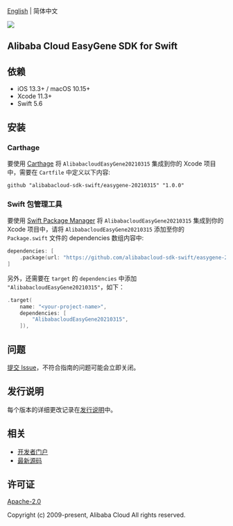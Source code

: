[English](README.md) | 简体中文

![](https://aliyunsdk-pages.alicdn.com/icons/AlibabaCloud.svg)

## Alibaba Cloud EasyGene SDK for Swift

## 依赖

- iOS 13.3+ / macOS 10.15+
- Xcode 11.3+
- Swift 5.6

## 安装

### Carthage

要使用 [Carthage](https://github.com/Carthage/Carthage) 将 `AlibabacloudEasyGene20210315` 集成到你的 Xcode 项目中，需要在 `Cartfile` 中定义以下内容:

```ogdl
github "alibabacloud-sdk-swift/easygene-20210315" "1.0.0"
```

### Swift 包管理工具

要使用 [Swift Package Manager](https://swift.org/package-manager/) 将 `AlibabacloudEasyGene20210315` 集成到你的 Xcode 项目中，请将 `AlibabacloudEasyGene20210315` 添加至你的 `Package.swift` 文件的 dependencies 数组内容中:

```swift
dependencies: [
    .package(url: "https://github.com/alibabacloud-sdk-swift/easygene-20210315.git", from: "1.0.0")
]
```

另外，还需要在 `target` 的 `dependencies` 中添加 `"AlibabacloudEasyGene20210315"`，如下：

```swift
.target(
    name: "<your-project-name>",
    dependencies: [
        "AlibabacloudEasyGene20210315",
    ]),
```

## 问题

[提交 Issue](https://github.com/alibabacloud-sdk-swift/easygene-20210315/issues/new)，不符合指南的问题可能会立即关闭。

## 发行说明

每个版本的详细更改记录在[发行说明](./ChangeLog.txt)中。

## 相关

* [开发者门户](https://next.api.aliyun.com/home)
* [最新源码](https://github.com/alibabacloud-sdk-swift/easygene-20210315)

## 许可证

[Apache-2.0](http://www.apache.org/licenses/LICENSE-2.0)

Copyright (c) 2009-present, Alibaba Cloud All rights reserved.
